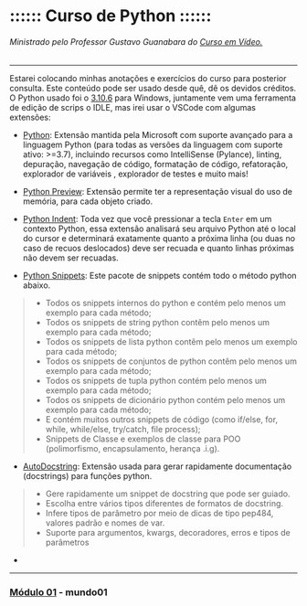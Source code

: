 # :::::: Curso de Python ::::::
###### Ministrado pelo Professor Gustavo Guanabara do [Curso em Vídeo.](https://www.youtube.com/watch?v=S9uPNppGsGo&list=PLHz_AreHm4dlKP6QQCekuIPky1CiwmdI6&index=1)
---

Estarei colocando minhas anotações e exercícios do curso para posterior consulta. Este conteúdo pode ser usado desde quê, dê os devidos créditos.
O Python usado foi o [3.10.6](https://www.python.org/downloads/) para Windows, juntamente vem uma ferramenta de edição de scrips o IDLE, mas irei usar o VSCode com algumas extensões:

* [Python](https://marketplace.visualstudio.com/items?itemName=dongli.python-preview&ssr=false#qna): Extensão mantida pela Microsoft com suporte avançado para a linguagem Python (para todas as versões da linguagem com suporte ativo: >=3.7), incluindo recursos como IntelliSense (Pylance), linting, depuração, navegação de código, formatação de código, refatoração, explorador de variáveis , explorador de testes e muito mais!

* [Python Preview](https://marketplace.visualstudio.com/items?itemName=dongli.python-preview&ssr=false#overview): Extensão permite ter a representação visual do uso de memória, para cada objeto criado.

* [Python Indent](https://marketplace.visualstudio.com/items?itemName=KevinRose.vsc-python-indent): Toda vez que você pressionar a tecla `Enter` em um contexto Python, essa extensão analisará seu arquivo Python até o local do cursor e determinará exatamente quanto a próxima linha (ou duas no caso de recuos deslocados) deve ser recuada e quanto linhas próximas não devem ser recuadas.

* [Python Snippets](https://marketplace.visualstudio.com/items?itemName=frhtylcn.pythonsnippets): Este pacote de snippets contém todo o método python abaixo.
> * Todos os snippets internos do python e contém pelo menos um exemplo para cada método;
> * Todos os snippets de string python contêm pelo menos um exemplo para cada método;
> * Todos os snippets de lista python contêm pelo menos um exemplo para cada método;
> * Todos os snippets de conjuntos de python contêm pelo menos um exemplo para cada método;
> * Todos os snippets de tupla python contém pelo menos um exemplo para cada método;
> * Todos os snippets de dicionário python contém pelo menos um exemplo para cada método;
> * E contém muitos outros snippets de código (como if/else, for, while, while/else, try/catch, file process);
> * Snippets de Classe e exemplos de classe para POO (polimorfismo, encapsulamento, herança .i.g).

* [AutoDocstring](https://marketplace.visualstudio.com/items?itemName=njpwerner.autodocstring): Extensão usada para gerar rapidamente documentação (docstrings) para funções python.
> * Gere rapidamente um snippet de docstring que pode ser guiado.
> * Escolha entre vários tipos diferentes de formatos de docstring.
> * Infere tipos de parâmetro por meio de dicas de tipo pep484, valores padrão e nomes de var.
> * Suporte para argumentos, kwargs, decoradores, erros e tipos de parâmetros

*
---

### [Módulo 01]() - mundo01

